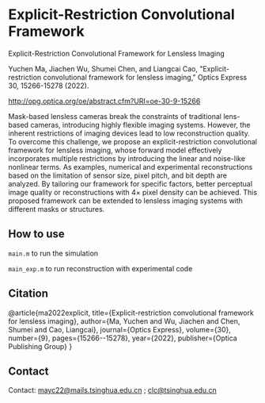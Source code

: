 # Explicit-Restriction Convolutional Framework
Explicit-Restriction Convolutional Framework for Lensless Imaging

Yuchen Ma, Jiachen Wu, Shumei Chen, and Liangcai Cao, "Explicit-restriction convolutional framework for lensless imaging," Optics Express 30, 15266-15278 (2022).

http://opg.optica.org/oe/abstract.cfm?URI=oe-30-9-15266

Mask-based lensless cameras break the constraints of traditional lens-based cameras, introducing highly flexible imaging systems. However, the inherent restrictions of imaging devices lead to low reconstruction quality. To overcome this challenge, we propose an explicit-restriction convolutional framework for lensless imaging, whose forward model effectively incorporates multiple restrictions by introducing the linear and noise-like nonlinear terms. As examples, numerical and experimental reconstructions based on the limitation of sensor size, pixel pitch, and bit depth are analyzed. By tailoring our framework for specific factors, better perceptual image quality or reconstructions with 4&#x00D7; pixel density can be achieved. This proposed framework can be extended to lensless imaging systems with different masks or structures.

## How to use

`main.m` to run the simulation

`main_exp.m` to run reconstruction with experimental code

## Citation
@article{ma2022explicit,
  title={Explicit-restriction convolutional framework for lensless imaging},
  author={Ma, Yuchen and Wu, Jiachen and Chen, Shumei and Cao, Liangcai},
  journal={Optics Express},
  volume={30},
  number={9},
  pages={15266--15278},
  year={2022},
  publisher={Optica Publishing Group}
}

## Contact
Contact: mayc22@mails.tsinghua.edu.cn ; clc@tsinghua.edu.cn

